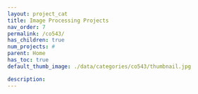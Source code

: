 ```yaml
---
layout: project_cat
title: Image Processing Projects
nav_order: 7
permalink: /co543/
has_children: true
num_projects: #
parent: Home
has_toc: true
default_thumb_image: ./data/categories/co543/thumbnail.jpg

description: 
---
```

